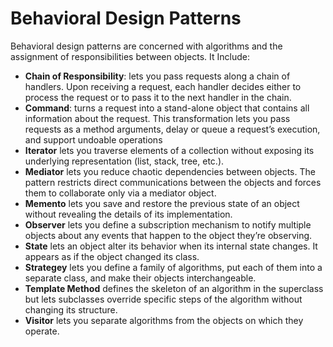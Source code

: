 # Behavioral Design Patterns
Behavioral design patterns are concerned with algorithms and the assignment of responsibilities between objects.
It Include:
- **Chain of Responsibility**: lets you pass requests along a chain of handlers. Upon receiving a request, each handler decides either to process the request or to pass it to the next handler in the chain.
- **Command**: turns a request into a stand-alone object that contains all information about the request. This transformation lets you pass requests as a method arguments, delay or queue a request’s execution, and support undoable operations
- **Iterator** lets you traverse elements of a collection without exposing its underlying representation (list, stack, tree, etc.).
- **Mediator** lets you reduce chaotic dependencies between objects. The pattern restricts direct communications between the objects and forces them to collaborate only via a mediator object.
- **Memento** lets you save and restore the previous state of an object without revealing the details of its implementation.
- **Observer** lets you define a subscription mechanism to notify multiple objects about any events that happen to the object they’re observing.
- **State** lets an object alter its behavior when its internal state changes. It appears as if the object changed its class.
- **Strategey** lets you define a family of algorithms, put each of them into a separate class, and make their objects interchangeable.
- **Template Method** defines the skeleton of an algorithm in the superclass but lets subclasses override specific steps of the algorithm without changing its structure.
- **Visitor** lets you separate algorithms from the objects on which they operate.